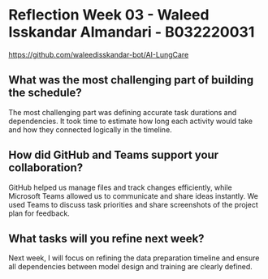 # Reflection Week 03 - Waleed Isskandar Almandari - B032220031
https://github.com/waleedisskandar-bot/AI-LungCare

## What was the most challenging part of building the schedule?
The most challenging part was defining accurate task durations and dependencies. It took time to estimate how long each activity would take and how they connected logically in the timeline.

## How did GitHub and Teams support your collaboration?
GitHub helped us manage files and track changes efficiently, while Microsoft Teams allowed us to communicate and share ideas instantly. We used Teams to discuss task priorities and share screenshots of the project plan for feedback.

## What tasks will you refine next week?
Next week, I will focus on refining the data preparation timeline and ensure all dependencies between model design and training are clearly defined.

